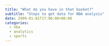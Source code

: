 ```yaml
---
title: "What do you have in that basket?"
subtitle: "Steps to get data for NBA analysis"
date: 2999-01-01T17:00:00+00:00
categories: 
  - nba
  - analytics
  - sports
---
```

